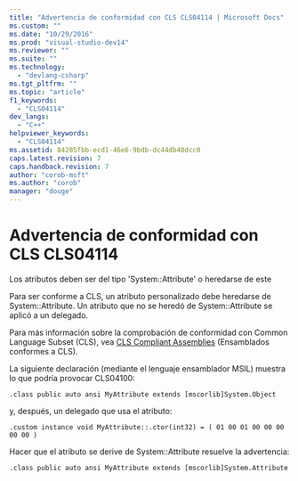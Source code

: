 ```yaml
---
title: "Advertencia de conformidad con CLS CLS04114 | Microsoft Docs"
ms.custom: ""
ms.date: "10/29/2016"
ms.prod: "visual-studio-dev14"
ms.reviewer: ""
ms.suite: ""
ms.technology: 
  - "devlang-csharp"
ms.tgt_pltfrm: ""
ms.topic: "article"
f1_keywords: 
  - "CLS04114"
dev_langs: 
  - "C++"
helpviewer_keywords: 
  - "CLS04114"
ms.assetid: 84285fbb-ecd1-46e6-9bdb-dc44db40dcc0
caps.latest.revision: 7
caps.handback.revision: 7
author: "corob-msft"
ms.author: "corob"
manager: "douge"
---
```

# Advertencia de conformidad con CLS CLS04114
Los atributos deben ser del tipo 'System::Attribute' o heredarse de este  
  
 Para ser conforme a CLS, un atributo personalizado debe heredarse de System::Attribute.  Un atributo que no se heredó de System::Attribute se aplicó a un delegado.  
  
 Para más información sobre la comprobación de conformidad con Common Language Subset \(CLS\), vea [CLS Compliant Assemblies](http://msdn.microsoft.com/es-es/3320b57e-ea55-4697-a17d-f509a36a3c93) \(Ensamblados conformes a CLS\).  
  
 La siguiente declaración \(mediante el lenguaje ensamblador MSIL\) muestra lo que podría provocar CLS04100:  
  
```  
.class public auto ansi MyAttribute extends [mscorlib]System.Object  
```  
  
 y, después, un delegado que usa el atributo:  
  
```  
.custom instance void MyAttribute::.ctor(int32) = ( 01 00 01 00 00 00 00 00 )  
```  
  
 Hacer que el atributo se derive de System::Attribute resuelve la advertencia:  
  
```  
.class public auto ansi MyAttribute extends [mscorlib]System.Attribute  
```